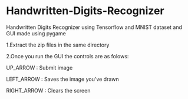 # Handwritten-Digits-Recognizer
Handwritten Digits Recognizer using Tensorflow and MNIST dataset and GUI made using pygame

1.Extract the zip files in the same directory 

2.Once you run the GUI the controls are as folows:

UP_ARROW : Submit image

LEFT_ARROW : Saves the image you've drawn

RIGHT_ARROW : Clears the screen
